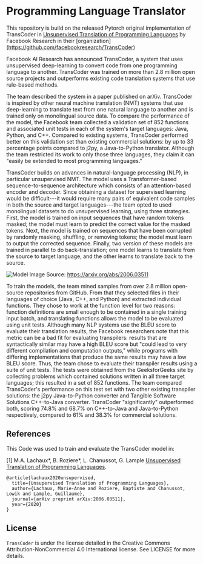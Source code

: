 # Programming Language Translator

This repository is build on the released Pytorch original implementation of TransCoder in [Unsupervised Translation of Programming Languages](https://arxiv.org/pdf/2006.03511.pdf) by Facebook Research in their [organization] (https://github.com/facebookresearch/TransCoder)

Facebook AI Research has announced TransCoder, a system that uses unsupervised deep-learning to convert code from one programming language to another. TransCoder was trained on more than 2.8 million open source projects and outperforms existing code translation systems that use rule-based methods.

The team described the system in a paper published on arXiv. TransCoder is inspired by other neural machine translation (NMT) systems that use deep-learning to translate text from one natural language to another and is trained only on monolingual source data. To compare the performance of the model, the Facebook team collected a validation set of 852 functions and associated unit tests in each of the system's target languages: Java, Python, and C++. Compared to existing systems, TransCoder performed better on this validation set than existing commercial solutions: by up to 33 percentage points compared to j2py, a Java-to-Python translator. Although the team restricted its work to only those three languages, they claim it can "easily be extended to most programming languages."

TransCoder builds on advances in natural-language processing (NLP), in particular unsupervised NMT. The model uses a Transformer-based sequence-to-sequence architecture which consists of an attention-based encoder and decoder. Since obtaining a dataset for supervised learning would be difficult---it would require many pairs of equivalent code samples in both the source and target languages---the team opted to used monolingual datasets to do unsupervised learning, using three strategies. First, the model is trained on input sequences that have random tokens masked; the model must learn to predict the correct value for the masked tokens. Next, the model is trained on sequences that have been corrupted by randomly masking, shuffling, or removing tokens; the model must learn to output the corrected sequence. Finally, two version of these models are trained in parallel to do back-translation; one model learns to translate from the source to target language, and the other learns to translate back to the source.

![Model](https://dl.fbaipublicfiles.com/transcoder/TransCoder_Schema.jpg)
Image Source: https://arxiv.org/abs/2006.03511

To train the models, the team mined samples from over 2.8 million open-source repositories from GitHub. From that they selected files in their languages of choice (Java, C++, and Python) and extracted individual functions. They chose to work at the function level for two reasons: function definitions are small enough to be contained in a single training input batch, and translating functions allows the model to be evaluated using unit tests. Although many NLP systems use the BLEU score to evaluate their translation results, the Facebook researchers note that this metric can be a bad fit for evaluating transpilers: results that are syntactically similar may have a high BLEU score but "could lead to very different compilation and computation outputs," while programs with differing implementations that produce the same results may have a low BLEU score. Thus, the team chose to evaluate their transpiler results using a suite of unit tests. The tests were obtained from the GeeksforGeeks site by collecting problems which contained solutions written in all three target languages; this resulted in a set of 852 functions. The team compared TransCoder's performance on this test set with two other existing transpiler solutions: the j2py Java-to-Python converter and Tangible Software Solutions C++-to-Java converter. TransCoder "significantly" outperformed both, scoring 74.8% and 68.7% on C++-to-Java and Java-to-Python respectively, compared to 61% and 38.3% for commercial solutions.


## References
This Code was used to train and evaluate the TransCoder model in:

[1] M.A. Lachaux*, B. Roziere*, L. Chanussot, G. Lample [Unsupervised Translation of Programming Languages](https://arxiv.org/pdf/2006.03511.pdf).

```
@article{lachaux2020unsupervised,
  title={Unsupervised Translation of Programming Languages},
  author={Lachaux, Marie-Anne and Roziere, Baptiste and Chanussot, Lowik and Lample, Guillaume},
  journal={arXiv preprint arXiv:2006.03511},
  year={2020}
}
```

## License

`TransCoder` is under the license detailed in the Creative Commons Attribution-NonCommercial 4.0 International license. See LICENSE for more details.
